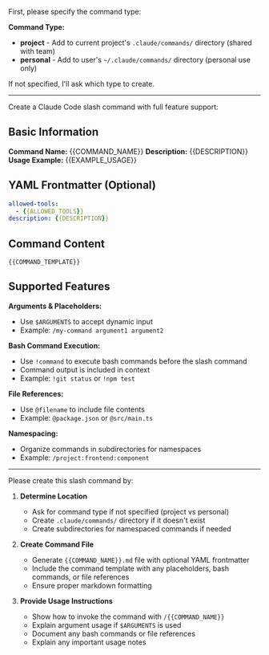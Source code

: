 First, please specify the command type:

**Command Type:** 
- **project** - Add to current project's `.claude/commands/` directory (shared with team)
- **personal** - Add to user's `~/.claude/commands/` directory (personal use only)

If not specified, I'll ask which type to create.

---

Create a Claude Code slash command with full feature support:

## Basic Information
**Command Name:** {{COMMAND_NAME}}
**Description:** {{DESCRIPTION}}
**Usage Example:** {{EXAMPLE_USAGE}}

## YAML Frontmatter (Optional)
```yaml
allowed-tools:
  - {{ALLOWED_TOOLS}}
description: {{DESCRIPTION}}
```

## Command Content
```
{{COMMAND_TEMPLATE}}
```

## Supported Features

**Arguments & Placeholders:**
- Use `$ARGUMENTS` to accept dynamic input
- Example: `/my-command argument1 argument2`

**Bash Command Execution:**
- Use `!command` to execute bash commands before the slash command
- Command output is included in context
- Example: `!git status` or `!npm test`

**File References:**
- Use `@filename` to include file contents
- Example: `@package.json` or `@src/main.ts`

**Namespacing:**
- Organize commands in subdirectories for namespaces
- Example: `/project:frontend:component`

---

Please create this slash command by:

1. **Determine Location**
   - Ask for command type if not specified (project vs personal)
   - Create `.claude/commands/` directory if it doesn't exist
   - Create subdirectories for namespaced commands if needed

2. **Create Command File**
   - Generate `{{COMMAND_NAME}}.md` file with optional YAML frontmatter
   - Include the command template with any placeholders, bash commands, or file references
   - Ensure proper markdown formatting

3. **Provide Usage Instructions**
   - Show how to invoke the command with `/{{COMMAND_NAME}}`
   - Explain argument usage if `$ARGUMENTS` is used
   - Document any bash commands or file references
   - Explain any important usage notes